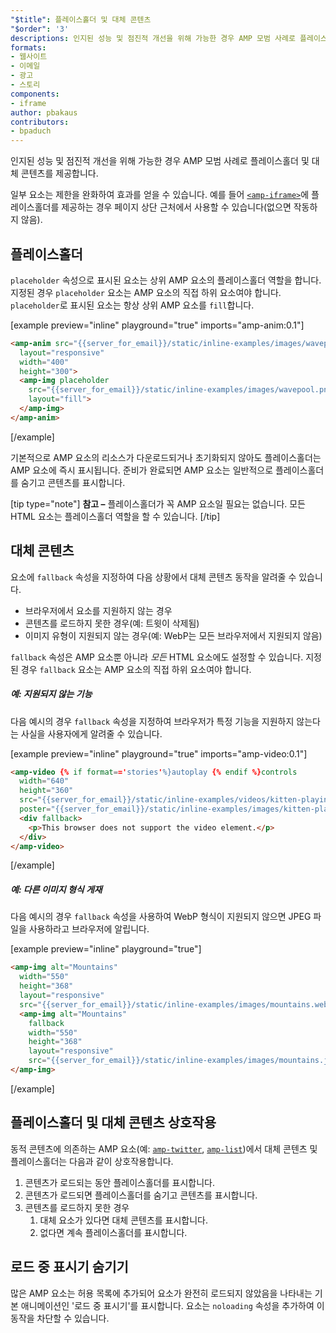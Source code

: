 ```yaml
---
"$title": 플레이스홀더 및 대체 콘텐츠
"$order": '3'
descriptions: 인지된 성능 및 점진적 개선을 위해 가능한 경우 AMP 모범 사례로 플레이스홀더 및 대체 콘텐츠를 제공합니다.
formats:
- 웹사이트
- 이메일
- 광고
- 스토리
components:
- iframe
author: pbakaus
contributors:
- bpaduch
---
```


인지된 성능 및 점진적 개선을 위해 가능한 경우 AMP 모범 사례로 플레이스홀더 및 대체 콘텐츠를 제공합니다.

일부 요소는 제한을 완화하여 효과를 얻을 수 있습니다. 예를 들어 [`<amp-iframe>`](../../../../documentation/components/reference/amp-iframe.md#iframe-with-placeholder)에 플레이스홀더를 제공하는 경우 페이지 상단 근처에서 사용할 수 있습니다(없으면 작동하지 않음).

## 플레이스홀더

`placeholder` 속성으로 표시된 요소는 상위 AMP 요소의 플레이스홀더 역할을 합니다. 지정된 경우 `placeholder` 요소는 AMP 요소의 직접 하위 요소여야 합니다. `placeholder`로 표시된 요소는 항상 상위 AMP 요소를 `fill`합니다.

[example preview="inline" playground="true" imports="amp-anim:0.1"]
```html
<amp-anim src="{{server_for_email}}/static/inline-examples/images/wavepool.gif"
  layout="responsive"
  width="400"
  height="300">
  <amp-img placeholder
    src="{{server_for_email}}/static/inline-examples/images/wavepool.png"
    layout="fill">
  </amp-img>
</amp-anim>
```
[/example]

기본적으로 AMP 요소의 리소스가 다운로드되거나 초기화되지 않아도 플레이스홀더는 AMP 요소에 즉시 표시됩니다. 준비가 완료되면 AMP 요소는 일반적으로 플레이스홀더를 숨기고 콘텐츠를 표시합니다.

[tip type="note"] <strong>참고 –</strong> 플레이스홀더가 꼭 AMP 요소일 필요는 없습니다. 모든 HTML 요소는 플레이스홀더 역할을 할 수 있습니다. [/tip]

## 대체 콘텐츠 <a name="fallbacks"></a>

요소에 `fallback` 속성을 지정하여 다음 상황에서 대체 콘텐츠 동작을 알려줄 수 있습니다.

- 브라우저에서 요소를 지원하지 않는 경우
- 콘텐츠를 로드하지 못한 경우(예: 트윗이 삭제됨)
- 이미지 유형이 지원되지 않는 경우(예: WebP는 모든 브라우저에서 지원되지 않음)

`fallback` 속성은 AMP 요소뿐 아니라 *모든* HTML 요소에도 설정할 수 있습니다. 지정된 경우 `fallback` 요소는 AMP 요소의 직접 하위 요소여야 합니다.

##### 예: 지원되지 않는 기능

다음 예시의 경우 `fallback` 속성을 지정하여 브라우저가 특정 기능을 지원하지 않는다는 사실을 사용자에게 알려줄 수 있습니다.

[example preview="inline" playground="true" imports="amp-video:0.1"]
```html
<amp-video {% if format=='stories'%}autoplay {% endif %}controls
  width="640"
  height="360"
  src="{{server_for_email}}/static/inline-examples/videos/kitten-playing.mp4"
  poster="{{server_for_email}}/static/inline-examples/images/kitten-playing.png">
  <div fallback>
    <p>This browser does not support the video element.</p>
  </div>
</amp-video>
```
[/example]

##### 예: 다른 이미지 형식 게재

다음 예시의 경우 `fallback` 속성을 사용하여 WebP 형식이 지원되지 않으면 JPEG 파일을 사용하라고 브라우저에 알립니다.

[example preview="inline" playground="true"]
```html
<amp-img alt="Mountains"
  width="550"
  height="368"
  layout="responsive"
  src="{{server_for_email}}/static/inline-examples/images/mountains.webp">
  <amp-img alt="Mountains"
    fallback
    width="550"
    height="368"
    layout="responsive"
    src="{{server_for_email}}/static/inline-examples/images/mountains.jpg"></amp-img>
</amp-img>
```
[/example]

## 플레이스홀더 및 대체 콘텐츠 상호작용

동적 콘텐츠에 의존하는 AMP 요소(예: [`amp-twitter`](../../../../documentation/components/reference/amp-twitter.md), [`amp-list`](../../../../documentation/components/reference/amp-list.md))에서 대체 콘텐츠 및 플레이스홀더는 다음과 같이 상호작용합니다.

<ol>
  <li>콘텐츠가 로드되는 동안 플레이스홀더를 표시합니다.</li>
  <li>콘텐츠가 로드되면 플레이스홀더를 숨기고 콘텐츠를 표시합니다.</li>
  <li>콘텐츠를 로드하지 못한 경우     <ol>
<li>대체 요소가 있다면 대체 콘텐츠를 표시합니다.</li> <li>없다면 계속 플레이스홀더를 표시합니다.</li>
</ol>
</li>
</ol>

## 로드 중 표시기 숨기기

많은 AMP 요소는 허용 목록에 추가되어 요소가 완전히 로드되지 않았음을 나타내는 기본 애니메이션인 '로드 중 표시기'를 표시합니다. 요소는 `noloading` 속성을 추가하여 이 동작을 차단할 수 있습니다.
